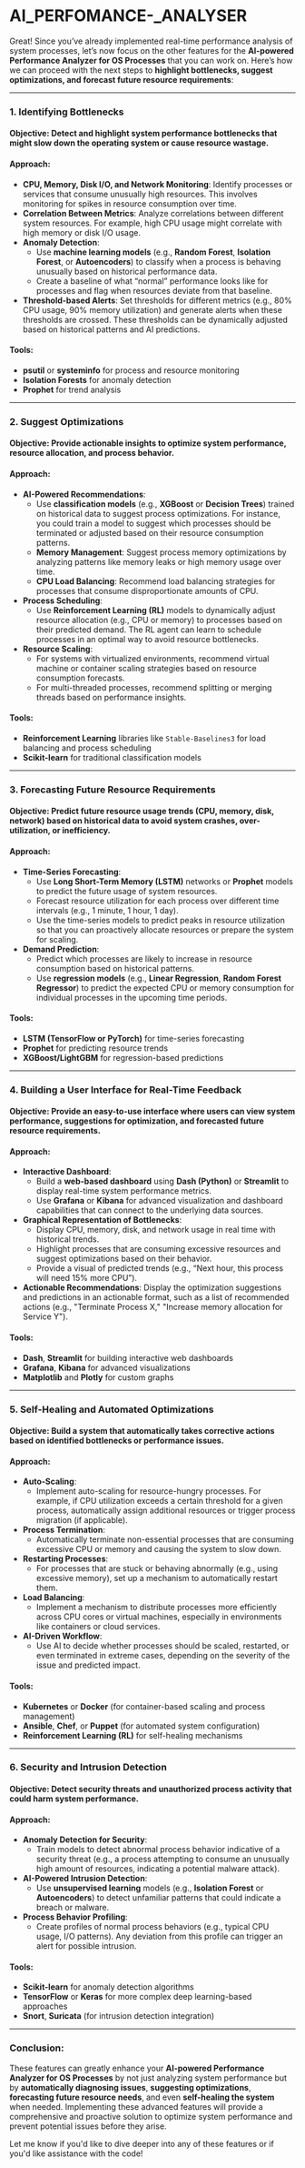 # AI_PERFOMANCE-_ANALYSER
Great! Since you’ve already implemented real-time performance analysis of system processes, let’s now focus on the other features for the **AI-powered Performance Analyzer for OS Processes** that you can work on. Here’s how we can proceed with the next steps to **highlight bottlenecks, suggest optimizations, and forecast future resource requirements**:

---

### 1. **Identifying Bottlenecks**

#### **Objective**: Detect and highlight system performance bottlenecks that might slow down the operating system or cause resource wastage. 

#### Approach:
   - **CPU, Memory, Disk I/O, and Network Monitoring**: Identify processes or services that consume unusually high resources. This involves monitoring for spikes in resource consumption over time.
   - **Correlation Between Metrics**: Analyze correlations between different system resources. For example, high CPU usage might correlate with high memory or disk I/O usage.
   - **Anomaly Detection**:
     - Use **machine learning models** (e.g., **Random Forest**, **Isolation Forest**, or **Autoencoders**) to classify when a process is behaving unusually based on historical performance data.
     - Create a baseline of what “normal” performance looks like for processes and flag when resources deviate from that baseline.
   - **Threshold-based Alerts**: Set thresholds for different metrics (e.g., 80% CPU usage, 90% memory utilization) and generate alerts when these thresholds are crossed. These thresholds can be dynamically adjusted based on historical patterns and AI predictions.

#### Tools:
   - **psutil** or **systeminfo** for process and resource monitoring
   - **Isolation Forests** for anomaly detection
   - **Prophet** for trend analysis

---

### 2. **Suggest Optimizations**

#### **Objective**: Provide actionable insights to optimize system performance, resource allocation, and process behavior.

#### Approach:
   - **AI-Powered Recommendations**:
     - Use **classification models** (e.g., **XGBoost** or **Decision Trees**) trained on historical data to suggest process optimizations. For instance, you could train a model to suggest which processes should be terminated or adjusted based on their resource consumption patterns.
     - **Memory Management**: Suggest process memory optimizations by analyzing patterns like memory leaks or high memory usage over time.
     - **CPU Load Balancing**: Recommend load balancing strategies for processes that consume disproportionate amounts of CPU.
   - **Process Scheduling**:
     - Use **Reinforcement Learning (RL)** models to dynamically adjust resource allocation (e.g., CPU or memory) to processes based on their predicted demand. The RL agent can learn to schedule processes in an optimal way to avoid resource bottlenecks.
   - **Resource Scaling**:
     - For systems with virtualized environments, recommend virtual machine or container scaling strategies based on resource consumption forecasts.
     - For multi-threaded processes, recommend splitting or merging threads based on performance insights.

#### Tools:
   - **Reinforcement Learning** libraries like `Stable-Baselines3` for load balancing and process scheduling
   - **Scikit-learn** for traditional classification models

---

### 3. **Forecasting Future Resource Requirements**

#### **Objective**: Predict future resource usage trends (CPU, memory, disk, network) based on historical data to avoid system crashes, over-utilization, or inefficiency.

#### Approach:
   - **Time-Series Forecasting**:
     - Use **Long Short-Term Memory (LSTM)** networks or **Prophet** models to predict the future usage of system resources.
     - Forecast resource utilization for each process over different time intervals (e.g., 1 minute, 1 hour, 1 day).
     - Use the time-series models to predict peaks in resource utilization so that you can proactively allocate resources or prepare the system for scaling.
   - **Demand Prediction**:
     - Predict which processes are likely to increase in resource consumption based on historical patterns.
     - Use **regression models** (e.g., **Linear Regression**, **Random Forest Regressor**) to predict the expected CPU or memory consumption for individual processes in the upcoming time periods.

#### Tools:
   - **LSTM (TensorFlow or PyTorch)** for time-series forecasting
   - **Prophet** for predicting resource trends
   - **XGBoost/LightGBM** for regression-based predictions

---

### 4. **Building a User Interface for Real-Time Feedback**

#### **Objective**: Provide an easy-to-use interface where users can view system performance, suggestions for optimization, and forecasted future resource requirements.

#### Approach:
   - **Interactive Dashboard**:
     - Build a **web-based dashboard** using **Dash (Python)** or **Streamlit** to display real-time system performance metrics.
     - Use **Grafana** or **Kibana** for advanced visualization and dashboard capabilities that can connect to the underlying data sources.
   - **Graphical Representation of Bottlenecks**:
     - Display CPU, memory, disk, and network usage in real time with historical trends.
     - Highlight processes that are consuming excessive resources and suggest optimizations based on their behavior.
     - Provide a visual of predicted trends (e.g., “Next hour, this process will need 15% more CPU”).
   - **Actionable Recommendations**: Display the optimization suggestions and predictions in an actionable format, such as a list of recommended actions (e.g., "Terminate Process X," "Increase memory allocation for Service Y").
   
#### Tools:
   - **Dash**, **Streamlit** for building interactive web dashboards
   - **Grafana**, **Kibana** for advanced visualizations
   - **Matplotlib** and **Plotly** for custom graphs

---

### 5. **Self-Healing and Automated Optimizations**

#### **Objective**: Build a system that automatically takes corrective actions based on identified bottlenecks or performance issues.

#### Approach:
   - **Auto-Scaling**:
     - Implement auto-scaling for resource-hungry processes. For example, if CPU utilization exceeds a certain threshold for a given process, automatically assign additional resources or trigger process migration (if applicable).
   - **Process Termination**:
     - Automatically terminate non-essential processes that are consuming excessive CPU or memory and causing the system to slow down.
   - **Restarting Processes**:
     - For processes that are stuck or behaving abnormally (e.g., using excessive memory), set up a mechanism to automatically restart them.
   - **Load Balancing**:
     - Implement a mechanism to distribute processes more efficiently across CPU cores or virtual machines, especially in environments like containers or cloud services.
   - **AI-Driven Workflow**:
     - Use AI to decide whether processes should be scaled, restarted, or even terminated in extreme cases, depending on the severity of the issue and predicted impact.

#### Tools:
   - **Kubernetes** or **Docker** (for container-based scaling and process management)
   - **Ansible**, **Chef**, or **Puppet** (for automated system configuration)
   - **Reinforcement Learning (RL)** for self-healing mechanisms

---

### 6. **Security and Intrusion Detection**

#### **Objective**: Detect security threats and unauthorized process activity that could harm system performance.

#### Approach:
   - **Anomaly Detection for Security**:
     - Train models to detect abnormal process behavior indicative of a security threat (e.g., a process attempting to consume an unusually high amount of resources, indicating a potential malware attack).
   - **AI-Powered Intrusion Detection**:
     - Use **unsupervised learning** models (e.g., **Isolation Forest** or **Autoencoders**) to detect unfamiliar patterns that could indicate a breach or malware.
   - **Process Behavior Profiling**:
     - Create profiles of normal process behaviors (e.g., typical CPU usage, I/O patterns). Any deviation from this profile can trigger an alert for possible intrusion.
   
#### Tools:
   - **Scikit-learn** for anomaly detection algorithms
   - **TensorFlow** or **Keras** for more complex deep learning-based approaches
   - **Snort**, **Suricata** (for intrusion detection integration)

---

### Conclusion:

These features can greatly enhance your **AI-powered Performance Analyzer for OS Processes** by not just analyzing system performance but by **automatically diagnosing issues**, **suggesting optimizations**, **forecasting future resource needs**, and even **self-healing the system** when needed. Implementing these advanced features will provide a comprehensive and proactive solution to optimize system performance and prevent potential issues before they arise.

Let me know if you'd like to dive deeper into any of these features or if you'd like assistance with the code!
